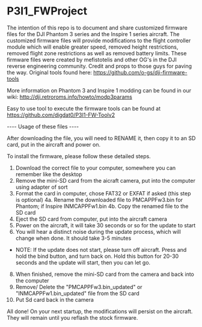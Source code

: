 # P3I1_FWProject

The intention of this repo is to document and share customized firmware files for the DJI Phantom 3 series and the Inspire 1 series aircraft. The customized firmware files will provide modifications to the flight controller module which will enable greater speed, removed height restrictions, removed flight zone restrictions as well as removed battery limits. These firmware files were created by 
mefistotelis and other OG's in the DJI reverse engineering community. Credit and props to those guys for paving the way. Original tools found here: 
https://github.com/o-gs/dji-firmware-tools

More information on Phantom 3 and Inspire 1 modding can be found in our wiki: http://dji.retroroms.info/howto/modp3params

Easy to use tool to execute the firmware tools can be found at https://github.com/digdat0/P3I1-FW-Toolv2

 ---- Usage of these files ----

After downloading the file, you will need to RENAME it, then copy it to an SD card, put in the aircraft and power on. 

To install the firmware, please follow these detailed steps.

1. Download the correct file to your computer, somewhere you can remember like the desktop
2. Remove the mini-SD card from the aicraft camera, put into the computer using adapter of sort
3. Format the card in computer, chose FAT32 or EXFAT if asked (this step is optional)
4a. Rename the downloaded file to PMCAPPFw3.bin for Phantom; if Inspire INMCAPPFw1.bin
4b. Copy the renamed file to the SD card
5. Eject the SD card from computer, put into the aircraft camera
6. Power on the aircraft, it will take 30 seconds or so for the update to start
7. You will hear a distinct noise during the update process, which will change when done. It should take 3-5 minutes
 - NOTE: If the update does not start, please turn off aircraft. Press and hold the bind button, and turn back on. Hold this button for 20-30 seconds and the update will start, then you can let go.
8. When finished, remove the mini-SD card from the camera and back into the computer
9. Remove/ Delete the "PMCAPPFw3.bin_updated" or "INMCAPPFw1.bin_updated" file from the SD card
10. Put Sd card back in the camera

All done!  On your next startup, the modifications will persist on the aircraft. They will remain until you reflash the stock firmware. 





